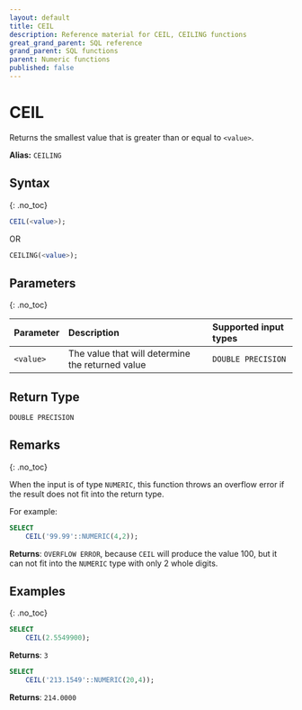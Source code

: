 ```yaml
---
layout: default
title: CEIL
description: Reference material for CEIL, CEILING functions
great_grand_parent: SQL reference
grand_parent: SQL functions
parent: Numeric functions
published: false
---
```


# CEIL
Returns the smallest value that is greater than or equal to `<value>`.

**Alias:** `CEILING`

## Syntax
{: .no_toc}

```sql
CEIL(<value>); 
```
OR 
```sql
CEILING(<value>);
```
## Parameters
{: .no_toc}

| Parameter | Description                                                                                                                               | Supported input types                                                          |
| :--------- | :----------------------------------------------------------------------------------------------------------------------------------------- |:-------------------------------------------------------------------------------|
| `<value>`   | The value that will determine the returned value | `DOUBLE PRECISION` |

## Return Type
`DOUBLE PRECISION`

## Remarks
{: .no_toc}

When the input is of type `NUMERIC`, this function throws an overflow error if the result does not fit into the return type.

For example:
```sql
SELECT
    CEIL('99.99'::NUMERIC(4,2));
```

**Returns**: `OVERFLOW ERROR`, because `CEIL` will produce the value 100, but it can not fit into the `NUMERIC` type with only 2 whole digits.


## Examples
{: .no_toc}

```sql
SELECT
    CEIL(2.5549900);
```

**Returns**: `3`

```sql
SELECT
    CEIL('213.1549'::NUMERIC(20,4));
```

**Returns**: `214.0000`

